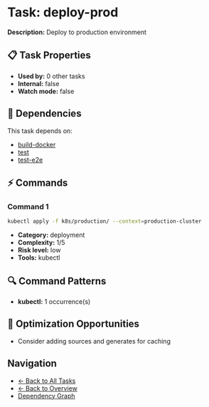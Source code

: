 # Task: deploy-prod

**Description:** Deploy to production environment

## 📋 Task Properties

- **Used by:** 0 other tasks
- **Internal:** false
- **Watch mode:** false

## 🔗 Dependencies

This task depends on:

- [build-docker](build-docker.md)
- [test](test.md)
- [test-e2e](test-e2e.md)

## ⚡ Commands

### Command 1

```bash
kubectl apply -f k8s/production/ --context=production-cluster
```

- **Category:** deployment
- **Complexity:** 1/5
- **Risk level:** low
- **Tools:** kubectl

## 🔍 Command Patterns

- **kubectl:** 1 occurrence(s)

## 🚀 Optimization Opportunities

- Consider adding sources and generates for caching

## Navigation

- [← Back to All Tasks](../summaries/all-tasks.md)
- [← Back to Overview](../README.md)
- [Dependency Graph](dependency-graph.md)
